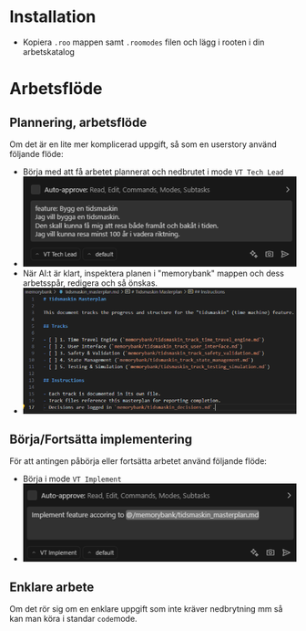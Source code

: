 
# Installation
- Kopiera `.roo` mappen samt `.roomodes` filen och lägg i rooten i din arbetskatalog

# Arbetsflöde
## Plannering, arbetsflöde
Om det är en lite mer komplicerad uppgift, så som en userstory använd följande flöde:
- Börja med att få arbetet plannerat och nedbrutet i mode `VT Tech Lead`<br>
- ![link](https://github.com/Fredrik-C/ai_presentation/blob/main/RooCode_place_in_workspace_root/readme_images/1_tl_mode.png)
- När AI:t är klart, inspektera planen i "memorybank" mappen och dess arbetsspår, redigera och så önskas.
- ![link](https://github.com/Fredrik-C/ai_presentation/blob/main/RooCode_place_in_workspace_root/readme_images/2_memory_bank.png)

## Börja/Fortsätta implementering
För att antingen påbörja eller fortsätta arbetet använd följande flöde:
- Börja i mode `VT Implement`<br>
- ![link](https://github.com/Fredrik-C/ai_presentation/blob/main/RooCode_place_in_workspace_root/readme_images/3_implement.png)

## Enklare arbete
Om det rör sig om en enklare uppgift som inte kräver nedbrytning mm så kan man köra i standar `code`mode.
